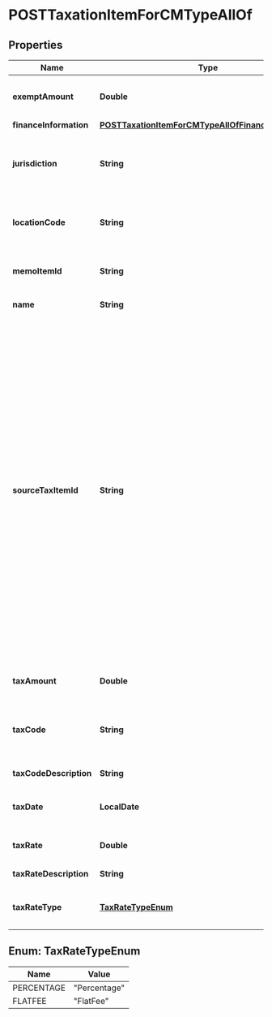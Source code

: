 

# POSTTaxationItemForCMTypeAllOf


## Properties

| Name | Type | Description | Notes |
|------------ | ------------- | ------------- | -------------|
|**exemptAmount** | **Double** | The calculated tax amount excluded due to the exemption.  |  [optional] |
|**financeInformation** | [**POSTTaxationItemForCMTypeAllOfFinanceInformation**](POSTTaxationItemForCMTypeAllOfFinanceInformation.md) |  |  [optional] |
|**jurisdiction** | **String** | The jurisdiction that applies the tax or VAT. This value is typically a state, province, county, or city.  |  |
|**locationCode** | **String** | The identifier for the location based on the value of the &#x60;taxCode&#x60; field.  |  [optional] |
|**memoItemId** | **String** | The ID of the credit memo that the taxation item is created for.  |  [optional] |
|**name** | **String** | The name of the taxation item.  |  |
|**sourceTaxItemId** | **String** | The ID of the taxation item of the invoice, which the credit memo is created from.   If you want to use this REST API to create taxation items for a credit memo created from an invoice, the taxation items of the invoice must be created or imported through the SOAP API call.  **Note:**    - This field is only used if the credit memo is created from an invoice.    - If you do not contain this field in the request body, Zuora will automatically set a value for the &#x60;sourceTaxItemId&#x60; field based on the tax location code, tax jurisdiction, and tax rate.  |  [optional] |
|**taxAmount** | **Double** | The amount of the tax applied to the credit memo.  |  |
|**taxCode** | **String** | The tax code identifies which tax rules and tax rates to apply to a specific credit memo.  |  [optional] |
|**taxCodeDescription** | **String** | The description of the tax code.  |  [optional] |
|**taxDate** | **LocalDate** | The date when the tax is applied to the credit memo.  |  [optional] |
|**taxRate** | **Double** | The tax rate applied to the credit memo.  |  |
|**taxRateDescription** | **String** | The description of the tax rate.  |  [optional] |
|**taxRateType** | [**TaxRateTypeEnum**](#TaxRateTypeEnum) | The type of the tax rate applied to the credit memo.  |  |



## Enum: TaxRateTypeEnum

| Name | Value |
|---- | -----|
| PERCENTAGE | &quot;Percentage&quot; |
| FLATFEE | &quot;FlatFee&quot; |



